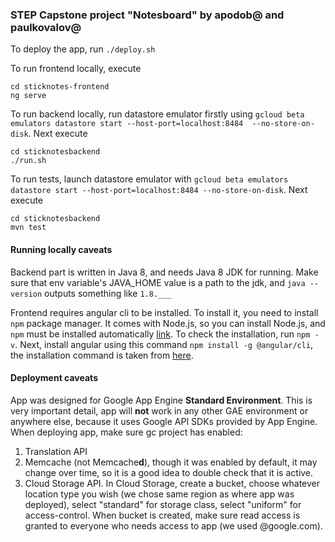 ### STEP Capstone project "Notesboard" by apodob@ and paulkovalov@

To deploy the app, run `./deploy.sh`

To run frontend locally, execute
```
cd sticknotes-frontend
ng serve
```

To run backend locally, run datastore emulator firstly using 
`gcloud beta emulators datastore start --host-port=localhost:8484  --no-store-on-disk`.
Next execute
```
cd sticknotesbackend
./run.sh
```

To run tests, launch datastore emulator with `gcloud beta emulators datastore start --host-port=localhost:8484 --no-store-on-disk`.
Next execute 
```
cd sticknotesbackend
mvn test
```

#### Running locally caveats 
Backend part is written in Java 8, and needs Java 8 JDK for running. Make sure that env variable's JAVA_HOME value is a path to the jdk,
and `java --version` outputs something like `1.8.___`

Frontend requires angular cli to be installed. To install it, you need to install `npm` package manager. It comes with Node.js, so you can install Node.js, and `npm` must be installed automatically [link](https://www.npmjs.com/get-npm). To check the installation, run `npm -v`.
Next, install angular using this command `npm install -g @angular/cli`, the installation command is taken from [here](https://cli.angular.io/).

#### Deployment caveats
App was designed for Google App Engine **Standard Environment**. This is very important detail, app will **not** work in any other GAE environment or anywhere else, because it uses Google API SDKs provided by App Engine. When deploying app, make sure gc project has enabled:
1. Translation API
2. Memcache (not Memcache**d**), though it was enabled by default, it may change over time, so it is a good idea to double check that it is active.
3. Cloud Storage API. In Cloud Storage, create a bucket, choose whatever location type you wish (we chose same region as where app was deployed), select "standard" for storage class, select "uniform" for access-control. When bucket is created, make sure read access is granted to everyone who needs access to app (we used @google.com).

